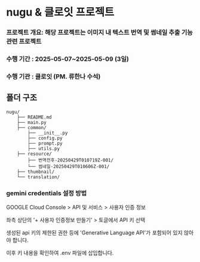 # nugu & 클로잇 프로젝트

### 프로젝트 개요: 해당 프로젝트는 이미지 내 텍스트 번역 및 썸네일 추출 기능 관련 프로젝트
### 수행 기간 : 2025-05-07~2025-05-09 (3일)
### 수행 기관 : 클로잇 (PM. 류한나 수석)

## 폴더 구조
```
nugu/
    ├── README.md
    ├── main.py
    ├── common/
        ├── __init__.py
        ├── config.py
        ├── prompt.py
        ├── utils.py
    ├── resource/
        ├── 번역전후-20250429T010719Z-001/
        └── 썸네일-20250429T010606Z-001/  
    ├── thumbnail/
    └── translation/
```

### gemini credentials 설정 방법
GOOGLE Cloud Console > API 및 서비스 > 사용자 인증 정보 

좌측 상단의 '+ 사용자 인증정보 만들기' > 토글에서 API 키 선택 

생성된 api 키의 제한된 권한 등에 'Generative Language API'가 포함되어 있지 않아야 합니다. 

이후 키 내용을 확인하여 .env 파일에 삽입합니다. 